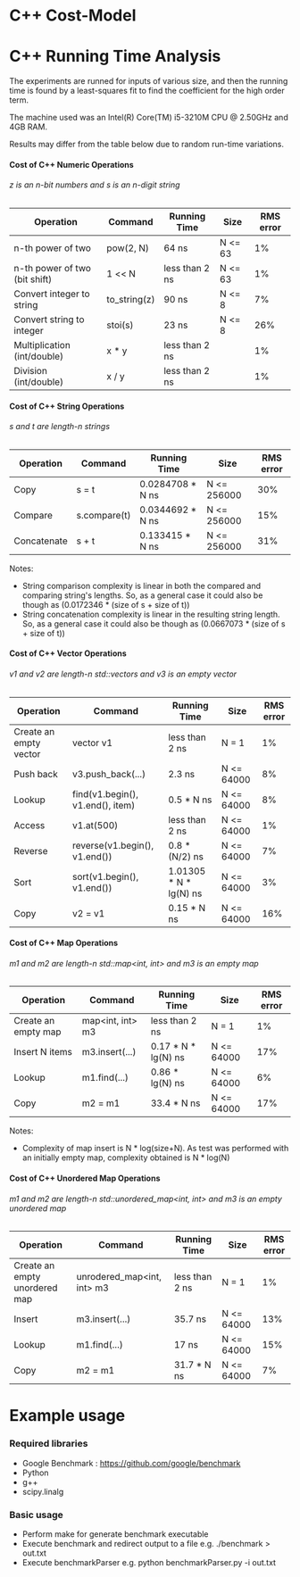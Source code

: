 # C++ Cost-Model

# C++ Running Time Analysis

The experiments are runned for inputs of various size, and then the running time is found by a least-squares fit to find the coefficient for the high order term. 

The machine used was an Intel(R) Core(TM) i5-3210M CPU @ 2.50GHz and 4GB RAM. 

Results may differ from the table below due to random run-time variations.

#### Cost of C++ Numeric Operations
###### z is an n-bit numbers and s is an n-digit string
| Operation | Command | Running Time | Size | RMS error |
| --- | --- | --- | --- | --- |
| n-th power of two | pow(2, N) | 64 ns | N <= 63 | 1% |
| n-th power of two (bit shift) | 1 << N | less than 2 ns | N <= 63 | 1% |
| Convert integer to string  | to_string(z) | 90 ns | N <= 8 | 7% |
| Convert string to integer  | stoi(s) | 23 ns | N <= 8 | 26% |
| Multiplication (int/double)  | x * y | less than 2 ns |  | 1% |
| Division (int/double)  | x / y | less than 2 ns |  | 1% |

#### Cost of C++ String Operations
###### s and t are length-n strings
| Operation | Command | Running Time | Size | RMS error |
| --- | --- | --- | --- | --- |
| Copy | s = t | 0.0284708 * N ns | N <= 256000 | 30% |
| Compare | s.compare(t) | 0.0344692 * N ns | N <= 256000 | 15% |
| Concatenate | s + t | 0.133415 * N ns | N <= 256000 | 31% |

Notes:
*  String comparison complexity is linear in both the compared and comparing string's lengths. So, as a general case it could also be though as (0.0172346 * (size of s + size of t))
*  String concatenation complexity is linear in the resulting string length. So, as a general case it could also be though as (0.0667073 * (size of s + size of t))

#### Cost of C++ Vector Operations
###### v1 and v2 are length-n std::vectors<int> and v3 is an empty vector
| Operation | Command | Running Time | Size | RMS error |
| --- | --- | --- | --- | --- |
| Create an empty vector | vector<int> v1 | less than 2 ns | N = 1 | 1% |
| Push back | v3.push_back(...) | 2.3 ns | N <= 64000 | 8% |
| Lookup | find(v1.begin(), v1.end(), item) | 0.5 * N ns | N <= 64000 | 8% |
| Access | v1.at(500) | less than 2 ns | N <= 64000 | 1% |
| Reverse | reverse(v1.begin(), v1.end()) | 0.8 * (N/2) ns | N <= 64000 | 7% |
| Sort | sort(v1.begin(), v1.end()) | 1.01305 * N * lg(N) ns | N <= 64000 | 3% |
| Copy | v2 = v1 | 0.15 * N ns | N <= 64000 | 16% |

#### Cost of C++ Map Operations
###### m1 and m2 are length-n std::map<int, int> and m3 is an empty map
| Operation | Command | Running Time | Size | RMS error |
| --- | --- | --- | --- | --- |
| Create an empty map | map<int, int> m3 | less than 2 ns | N = 1 | 1% |
| Insert N items | m3.insert(...) | 0.17 * N * lg(N) ns | N <= 64000 | 17% |
| Lookup | m1.find(...) | 0.86 * lg(N) ns | N <= 64000 | 6% |
| Copy | m2 = m1 | 33.4 * N ns | N <= 64000 | 17% |

Notes:
* Complexity of map insert is N * log(size+N). As test was performed with an initially empty map, complexity obtained is N * log(N)

#### Cost of C++ Unordered Map Operations
###### m1 and m2 are length-n std::unordered_map<int, int> and m3 is an empty unordered map
| Operation | Command | Running Time | Size | RMS error |
| --- | --- | --- | --- | --- |
| Create an empty unordered map |  unrodered_map<int, int> m3 | less than 2 ns | N = 1 | 1% |
| Insert | m3.insert(...) | 35.7 ns | N <= 64000 | 13% |
| Lookup | m1.find(...) | 17 ns | N <= 64000 | 15% |
| Copy | m2 = m1 | 31.7 * N ns | N <= 64000 | 7% |

# Example usage
### Required libraries
* Google Benchmark : https://github.com/google/benchmark
* Python
* g++
* scipy.linalg

### Basic usage
* Perform make for generate benchmark executable
* Execute benchmark and redirect output to a file e.g. ./benchmark > out.txt
* Execute benchmarkParser e.g. python benchmarkParser.py -i out.txt
